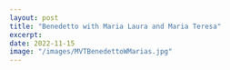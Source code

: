 ```yaml
---
layout: post
title: "Benedetto with Maria Laura and Maria Teresa"
excerpt: 
date: 2022-11-15
image: "/images/MVTBenedettoWMarias.jpg"
---
```



